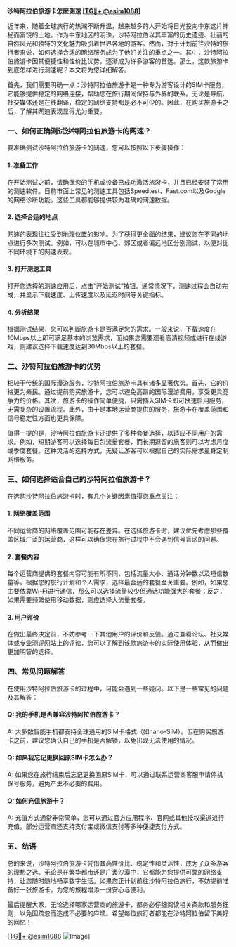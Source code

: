 **沙特阿拉伯旅游卡怎麽測速 [[TG💪+ @esim1088](https://t.me/s/esim1088)]**

近年来，随着全球旅行的热潮不断升温，越来越多的人开始将目光投向中东这片神秘而富饶的土地。作为中东地区的明珠，沙特阿拉伯以其丰富的历史遗迹、壮丽的自然风光和独特的文化魅力吸引着世界各地的游客。然而，对于计划前往沙特的旅行者来说，如何选择合适的网络服务成为了他们关注的重点之一。其中，沙特阿拉伯旅游卡因其便捷性和性价比优势，逐渐成为许多游客的首选。那么，这款旅游卡到底怎样进行测速呢？本文将为您详细解答。

首先，我们需要明确一点：沙特阿拉伯旅游卡是一种专为游客设计的SIM卡服务，它能够提供稳定的网络连接，帮助您在旅行期间保持与外界的联系。无论是导航、社交媒体还是在线翻译，稳定的网络支持都是必不可少的。因此，在购买旅游卡之后，了解其网速表现显得尤为重要。

### **一、如何正确测试沙特阿拉伯旅游卡的网速？**

要准确测试沙特阿拉伯旅游卡的网速，您可以按照以下步骤操作：

#### **1. 准备工作**
在开始测试之前，请确保您的手机或设备已成功激活旅游卡，并且已经安装了常用的测速软件。目前市面上常见的测速工具包括Speedtest、Fast.com以及Google的网络诊断功能。这些工具都能够提供较为准确的网速数据。

#### **2. 选择合适的地点**
网速的表现往往受到地理位置的影响。为了获得更全面的结果，建议您在不同的地点进行多次测试。例如，可以在城市中心、郊区或者偏远地区分别测试，以便对比不同环境下的网速表现。

#### **3. 打开测速工具**
打开您选择的测速应用后，点击“开始测试”按钮。通常情况下，测速过程会自动完成，并显示下载速度、上传速度以及延迟时间等关键指标。

#### **4. 分析结果**
根据测试结果，您可以判断旅游卡是否满足您的需求。一般来说，下载速度在10Mbps以上即可满足基本的浏览需求，而如果您需要观看高清视频或进行在线游戏，则建议选择下载速度达到30Mbps以上的套餐。

### **二、沙特阿拉伯旅游卡的优势**

相较于传统的国际漫游服务，沙特阿拉伯旅游卡具有诸多显著优势。首先，它的价格更为亲民。通过提前购买旅游卡，您可以避免高昂的国际漫游费用，享受更具竞争力的价格。其次，旅游卡的操作简单便捷，只需插入SIM卡即可快速启用服务，无需复杂的设置流程。此外，由于是本地运营商提供的服务，旅游卡在覆盖范围和信号稳定性方面也更具保障。

值得一提的是，沙特阿拉伯旅游卡还提供了多种套餐选择，以适应不同用户的需求。例如，短期游客可以选择每日包流量套餐，而长期逗留的旅客则可以考虑月度或季度套餐。这种灵活的选择方式，无疑让游客可以根据自己的实际需求量身定制网络服务。

### **三、如何选择适合自己的沙特阿拉伯旅游卡？**

在选购沙特阿拉伯旅游卡时，有几个关键因素值得您重点关注：

#### **1. 网络覆盖范围**
不同运营商的网络覆盖范围可能存在差异。在选择旅游卡时，建议优先考虑那些覆盖区域广泛的运营商，这样可以确保您在旅行过程中不会遇到信号盲区的问题。

#### **2. 套餐内容**
每个运营商提供的套餐内容可能有所不同，包括流量大小、通话分钟数以及短信数量等。根据您的旅行计划和个人需求，选择最合适的套餐至关重要。例如，如果您主要依靠Wi-Fi进行通信，那么可以选择流量较少但通话功能强大的套餐；反之，如果需要频繁使用移动数据，则应选择大流量套餐。

#### **3. 用户评价**
在做出最终决定前，不妨参考一下其他用户的评价和反馈。通过查看论坛、社交媒体或专业测评网站上的评论，您可以了解到该款旅游卡的实际使用体验，从而做出更加明智的选择。

### **四、常见问题解答**

在使用沙特阿拉伯旅游卡的过程中，可能会遇到一些疑问。以下是一些常见的问题及其解答：

#### **Q: 我的手机是否兼容沙特阿拉伯旅游卡？**
A: 大多数智能手机都支持全球通用的SIM卡格式（如nano-SIM）。但在购买旅游卡之前，建议您确认自己的手机是否解锁，以免出现无法使用的情况。

#### **Q: 如果我忘记更换回原SIM卡怎么办？**
A: 如果您在旅行结束后忘记更换回原SIM卡，可以通过联系运营商客服申请停机保号服务，避免产生不必要的费用。

#### **Q: 如何充值旅游卡？**
A: 充值方式通常非常简单，您可以通过官方应用程序、官网或其他授权渠道进行充值。部分运营商还支持支付宝或微信支付等多种便捷支付方式。

### **五、结语**

总的来说，沙特阿拉伯旅游卡凭借其高性价比、稳定性和灵活性，成为了众多游客的理想之选。无论是在繁华都市还是广袤沙漠中，它都能为您提供可靠的网络支持，让您随时随地畅享数字生活。如果您正计划前往沙特阿拉伯旅行，不妨提前准备好一张旅游卡，为您的旅程增添一份安心与便利。

最后提醒大家，无论选择哪家运营商的旅游卡，都务必仔细阅读相关条款和服务细则，以免因疏忽而造成不必要的麻烦。希望每位旅行者都能在沙特阿拉伯留下美好的回忆！

[[TG💪+ @esim1088](https://t.me/s/esim1088) ![Image](https://i.postimg.cc/4NQfJmqS/Snipaste-2025-05-13-00-14-12.png)]